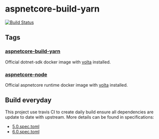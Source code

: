 # aspnetcore-build-yarn

[![Build Status](https://travis-ci.org/ZeekoZhu/aspnetcore-build-yarn.svg)](https://travis-ci.org/ZeekoZhu/aspnetcore-build-yarn)

## Tags

### [aspnetcore-build-yarn](https://hub.docker.com/r/zeekozhu/aspnetcore-build-yarn/)

Official dotnet-sdk docker image with [volta](https://volta.sh/) installed.

### [aspnetcore-node](https://hub.docker.com/r/zeekozhu/aspnetcore-node/)

Official aspnetcore runtime docker image with [volta](https://volta.sh/) installed.

## Build everyday

This project use travis CI to create daily build ensure all dependencies are update to date with upstream. More details can be found in specifications:

- [5.0.spec.toml](https://github.com/ZeekoZhu/aspnetcore-build-yarn/blob/master/daily/5.0/daily.spec.toml)
- [6.0.spec.toml](https://github.com/ZeekoZhu/aspnetcore-build-yarn/blob/master/daily/6.0/daily.spec.toml)
